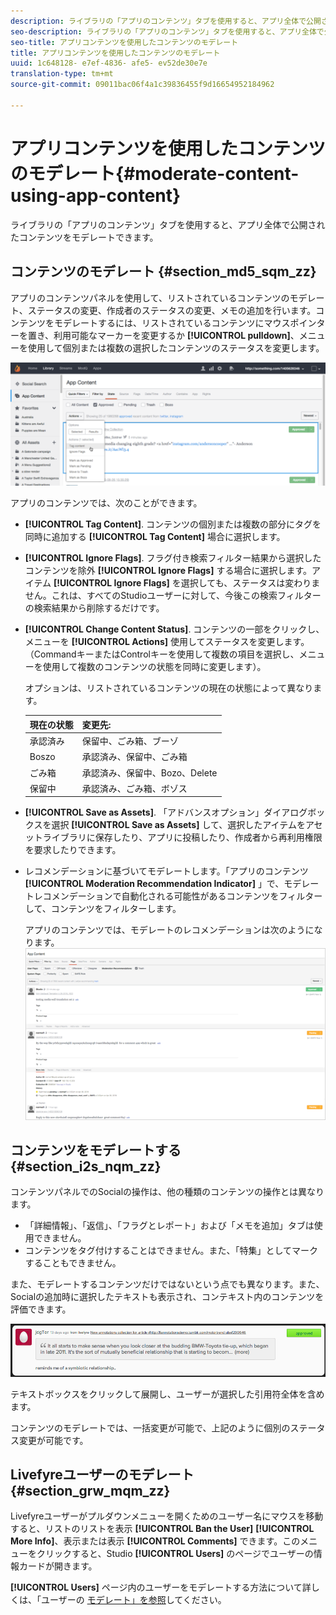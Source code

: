 ```yaml
---
description: ライブラリの「アプリのコンテンツ」タブを使用すると、アプリ全体で公開されたコンテンツをモデレートできます。
seo-description: ライブラリの「アプリのコンテンツ」タブを使用すると、アプリ全体で公開されたコンテンツをモデレートできます。
seo-title: アプリコンテンツを使用したコンテンツのモデレート
title: アプリコンテンツを使用したコンテンツのモデレート
uuid: 1c648128- e7ef-4836- afe5- ev52de30e7e
translation-type: tm+mt
source-git-commit: 09011bac06f4a1c39836455f9d16654952184962

---
```



# アプリコンテンツを使用したコンテンツのモデレート{#moderate-content-using-app-content}

ライブラリの「アプリのコンテンツ」タブを使用すると、アプリ全体で公開されたコンテンツをモデレートできます。

## コンテンツのモデレート {#section_md5_sqm_zz}

アプリのコンテンツパネルを使用して、リストされているコンテンツのモデレート、ステータスの変更、作成者のステータスの変更、メモの追加を行います。コンテンツをモデレートするには、リストされているコンテンツにマウスポインターを置き、利用可能なマーカーを変更するか **[!UICONTROL pulldown]**、メニューを使用して個別または複数の選択したコンテンツのステータスを変更します。

![](assets/PublishedActionsMenu-1024x402.png)

アプリのコンテンツでは、次のことができます。

* **[!UICONTROL Tag Content]**. コンテンツの個別または複数の部分にタグを同時に追加する **[!UICONTROL Tag Content]** 場合に選択します。

* **[!UICONTROL Ignore Flags]**. フラグ付き検索フィルター結果から選択したコンテンツを除外 **[!UICONTROL Ignore Flags]** する場合に選択します。アイテム **[!UICONTROL Ignore Flags]** を選択しても、ステータスは変わりません。これは、すべてのStudioユーザーに対して、今後この検索フィルターの検索結果から削除するだけです。

* **[!UICONTROL Change Content Status]**. コンテンツの一部をクリックし、メニューを **[!UICONTROL Actions]** 使用してステータスを変更します。（CommandキーまたはControlキーを使用して複数の項目を選択し、メニューを使用して複数のコンテンツの状態を同時に変更します）。

   オプションは、リストされているコンテンツの現在の状態によって異なります。

   | 現在の状態 | 変更先: |
   |---|---|
   | 承認済み | 保留中、ごみ箱、ブーゾ |
   | Boszo | 承認済み、保留中、ごみ箱 |
   | ごみ箱 | 承認済み、保留中、Bozo、Delete |
   | 保留中 | 承認済み、ごみ箱、ボゾス |

* **[!UICONTROL Save as Assets]**. 「アドバンスオプション」ダイアログボックスを選択 **[!UICONTROL Save as Assets]** して、選択したアイテムをアセットライブラリに保存したり、アプリに投稿したり、作成者から再利用権限を要求したりできます。

* レコメンデーションに基づいてモデレートします。「アプリのコンテンツ **[!UICONTROL Moderation Recommendation Indicator]** 」で、モデレートレコメンデーションで自動化される可能性があるコンテンツをフィルターして、コンテンツをフィルターします。

   アプリのコンテンツでは、モデレートのレコメンデーションは次のようになります。 ![](assets/modreco3.png)

## コンテンツをモデレートする {#section_i2s_nqm_zz}

コンテンツパネルでのSocialの操作は、他の種類のコンテンツの操作とは異なります。

* 「詳細情報」、「返信」、「フラグとレポート」および「メモを追加」タブは使用できません。
* コンテンツをタグ付けすることはできません。また、「特集」としてマークすることもできません。

また、モデレートするコンテンツだけではないという点でも異なります。また、Socialの追加時に選択したテキストも表示され、コンテキスト内のコンテンツを評価できます。

![](assets/SidenotesContent.png)

テキストボックスをクリックして展開し、ユーザーが選択した引用符全体を含めます。

コンテンツのモデレートでは、一括変更が可能で、上記のように個別のステータス変更が可能です。

## Livefyreユーザーのモデレート {#section_grw_mqm_zz}

Livefyreユーザーがプルダウンメニューを開くためのユーザー名にマウスを移動すると、リストのリストを表示 **[!UICONTROL Ban the User]** **[!UICONTROL More Info]**、表示または表示 **[!UICONTROL Comments]** できます。このメニューをクリックすると、Studio **[!UICONTROL Users]** のページでユーザーの情報カードが開きます。

**[!UICONTROL Users]** ページ内のユーザーをモデレートする方法について詳しくは、「ユーザーの [モデレート」を参照](/help/using/c-features-livefyre/c-about-moderation/t-moderate-users-modq.md#t_moderate_users_modq)してください。
